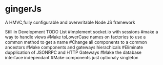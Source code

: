 gingerJs
========

A HMVC,fully configurable and overwritable Node JS framework

Still in Development
TODO List
#implement socket.io with sessions
#make a way to handle views
#Make toLowerCase names on factories to use a common method to get a name
#Change all components to a common ancestors
#Make components and gateways hierachicals
#Eliminate dupplication of JSONRPC and HTTP Gateways
#Make the database interface independant
#Make components just optionaly singleton

